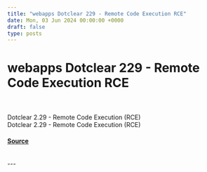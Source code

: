 ```yaml
---
title: "webapps Dotclear 229 - Remote Code Execution RCE"
date: Mon, 03 Jun 2024 00:00:00 +0000
draft: false
type: posts
---
```

# webapps Dotclear 229 - Remote Code Execution RCE

<br/>

<br/>
Dotclear 2.29 - Remote Code Execution (RCE)
<br/>
Dotclear 2.29 - Remote Code Execution (RCE)

#### [Source](https://www.exploit-db.com/exploits/52037)

<br/>
---
